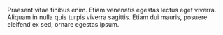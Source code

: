 Praesent vitae finibus enim. Etiam venenatis egestas lectus eget viverra. Aliquam in nulla quis turpis viverra sagittis. Etiam dui mauris, posuere eleifend ex sed, ornare egestas ipsum.
